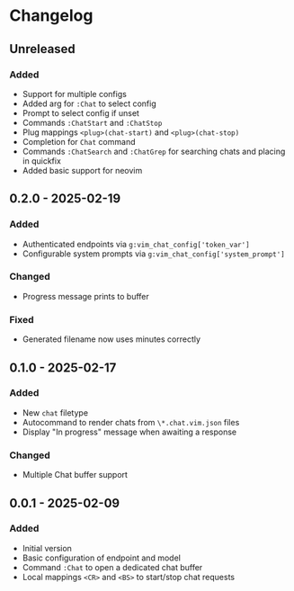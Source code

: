 # Changelog

## Unreleased
### Added
- Support for multiple configs
- Added arg for `:Chat` to select config
- Prompt to select config if unset
- Commands `:ChatStart` and `:ChatStop`
- Plug mappings `<plug>(chat-start)` and `<plug>(chat-stop)`
- Completion for `Chat` command
- Commands `:ChatSearch` and `:ChatGrep` for searching chats and placing in quickfix
- Added basic support for neovim


## 0.2.0 - 2025-02-19
### Added
- Authenticated endpoints via `g:vim_chat_config['token_var']`
- Configurable system prompts via `g:vim_chat_config['system_prompt']`

### Changed
- Progress message prints to buffer

### Fixed
- Generated filename now uses minutes correctly

## 0.1.0 - 2025-02-17
### Added
- New `chat` filetype
- Autocommand to render chats from `\*.chat.vim.json` files
- Display "In progress" message when awaiting a response

### Changed
- Multiple Chat buffer support


## 0.0.1 - 2025-02-09
### Added
- Initial version
- Basic configuration of endpoint and model
- Command `:Chat` to open a dedicated chat buffer
- Local mappings `<CR>` and `<BS>` to start/stop chat requests
